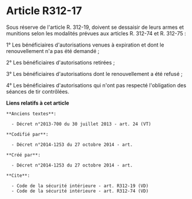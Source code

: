 # Article R312-17

Sous réserve de l'article R. 312-19, doivent se dessaisir de leurs armes et munitions selon les modalités prévues aux
articles R. 312-74 et R. 312-75 : 

1° Les bénéficiaires d'autorisations venues à expiration et dont le renouvellement n'a pas été demandé ; 

2° Les bénéficiaires d'autorisations retirées ; 

3° Les bénéficiaires d'autorisations dont le renouvellement a été refusé ; 

4° Les bénéficiaires d'autorisations qui n'ont pas respecté l'obligation des séances de tir contrôlées.

**Liens relatifs à cet article**

	**Anciens textes**:

	  - Décret n°2013-700 du 30 juillet 2013 - art. 24 (VT)

	**Codifié par**:

	  - Décret n°2014-1253 du 27 octobre 2014 - art.

	**Créé par**:

	  - Décret n°2014-1253 du 27 octobre 2014 - art.

	**Cite**:

	  - Code de la sécurité intérieure - art. R312-19 (VD)
	  - Code de la sécurité intérieure - art. R312-74 (VD)
